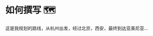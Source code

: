 # 如何撰写 🗺️

这是我规划的路线，从杭州出发，经过北京，西安，最终到达亚美尼亚...

<ClientOnly>
  <PresetRouteMap :routes="[
    { type: 'start', name: '杭州市, 浙江省, 中国' },
    { type: 'waypoint', name: '北京市, 中国' },
    { type: 'waypoint', name: '西安市, 陕西省, 中国' },
    { type: 'end', name: 'Yerevan, 亚美尼亚' }
  ]" />
</ClientOnly>